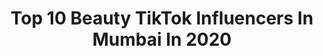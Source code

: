---
title: Top 10 Beauty TikTok Influencers In Mumbai In 2020
description: >-
  Find top beauty TikTok influencers in Mumbai in 2020. Most popular hashtags: #water #mumbai #tiktok #follow.
platform: TikTok
profiles:
  - username: "sweelife"
    fullname: >-
      ❤️ Sweelife ❤️
    location: "India"
    followers: 90755
    engagement: 266
    commentsToLikes: 0.005111
    id: ckac8kbtifjgc0i78ini6c60j
    verified: false
    hashtags: "#lots, #jointpain, #spinach, #tikok"
  - username: "grisha92"
    fullname: >-
      Greeshma Nair
    location: "India"
    followers: 4464
    engagement: 1820
    commentsToLikes: 0.040540
    id: ck8rr42gisvuc0j781qxs5hzg
    verified: false
    hashtags: "#nazriya, #dimplelove, #ezhimalapoonchola, #kalippu"
  - username: "urvashisolankii"
    fullname: >-
      UrvashiSolanki
    location: "India"
    followers: 273822
    engagement: 1166
    commentsToLikes: 0.031884
    id: ck85cq1vl2xph0j78mah6lhid
    verified: false
    hashtags: "#gujarati, #holidayfeels, #mangodon, #kejariwal"
  - username: "whildcat0107"
    fullname: >-
      Whild Cat 
    location: "India"
    followers: 2838
    engagement: 937
    commentsToLikes: 0.038134
    id: ck921wpkijzr60j78qd7tcge3
    verified: false
    hashtags: "#simpicity, #makemefamous, #jannat, #heart"
  - username: "simran_sugarcoated"
    fullname: >-
      Simran Sugarcoated
    location: "India"
    followers: 13459
    engagement: 699
    commentsToLikes: 0.041145
    id: ck9k6wu122k6q0j788ad4yoiy
    verified: false
    hashtags: "#hair, #yaadpiyaki, #bikramyoga, #blue"
  - username: "polymonika1"
    fullname: >-
      polymonika
    location: "India"
    followers: 116943
    engagement: 433
    commentsToLikes: 0.023235
    id: ck921ailwhh500j78jl6toqyy
    verified: false
    hashtags: "#restinpeace, #divyabharti, #duetwithme, #coffee"
  - username: "traveltok_apeksha"
    fullname: >-
      Apeksha Choksi
    location: "India"
    followers: 3491
    engagement: 508
    commentsToLikes: 0.008640
    id: ck80oelr6hbx30j78qtej77qp
    verified: false
    hashtags: "#hampi, #gatewayofindia, #tikona, #sahyadri"
  - username: "thefoodiedad3"
    fullname: >-
      The Foodie Dad
    location: "India"
    followers: 193182
    engagement: 909
    commentsToLikes: 0.004687
    id: ck95vmggsymk00j781ptl0kg9
    verified: false
    hashtags: "#rasmalai, #dosa, #lockdown, #cute"
  - username: "wakeupandmakeup_shradha"
    fullname: >-
      Shradha Gupta_WUMU
    location: "India"
    followers: 139693
    engagement: 561
    commentsToLikes: 0.004424
    id: ck9fgsl4c359m0j78w5ctkw6p
    verified: false
    hashtags: "#part3, #like4follow, #posechallenge, #follow"
  - username: "kalpesh_kalsariya"
    fullname: >-
      Kalpesh Kalsariya
    location: "India"
    followers: 474918
    engagement: 493
    commentsToLikes: 0.005247
    id: ck81syvicu4ag0j78sl2rcjn0
    verified: false
    hashtags: "#tiktoklover, #follow, #shyari, #pottery"
---